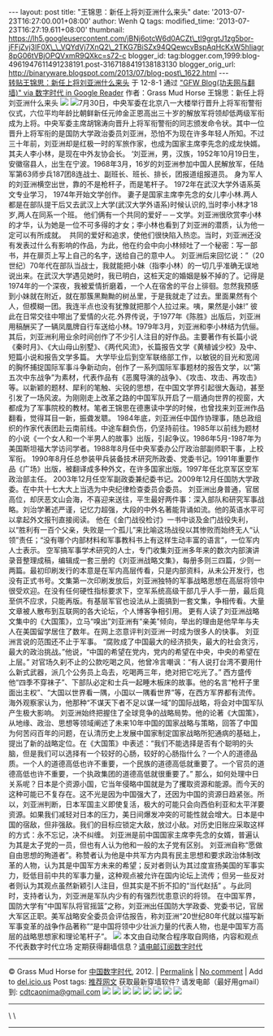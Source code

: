 --- layout: post title: "王锦思：新任上将刘亚洲什么来头" date:
'2013-07-23T16:27:00.001+08:00' author: Wenh Q tags: modified\_time:
'2013-07-23T16:27:19.611+08:00' thumbnail:
https://lh5.googleusercontent.com/jBNj6otcW6d0ACZt\_tI9grgtJ1zg5bor-jFFjZvj3IF0X\_\_VQYdVj7XnQ2\_2TKG7BiSZx94QQewcvBspAqHcKxW5hIiagr8pG06tVBjOPQVxmR9QXkc=s72-c
blogger\_id:
tag:blogger.com,1999:blog-4961947611491238191.post-3167188419138183130
blogger\_orig\_url:
http://binaryware.blogspot.com/2013/07/blog-post\_1622.html ---
[\
转贴王锦思：新任上将刘亚洲什么来头](http://feedproxy.google.com/~r/chinagfwblog/~3/uQzaKtm4OtI/)
于 12-8-1 通过 ["GFW Blog(功夫网与翻墙)" via 数字时代 in Google
Reader](http://feeds2.feedburner.com/chinagfwblog) 作者：Grass Mud Horse
王锦思：新任上将刘亚洲什么来头
![](https://lh5.googleusercontent.com/jBNj6otcW6d0ACZt_tI9grgtJ1zg5bor-jFFjZvj3IF0X__VQYdVj7XnQ2_2TKG7BiSZx94QQewcvBspAqHcKxW5hIiagr8pG06tVBjOPQVxmR9QXkc)
![](https://lh4.googleusercontent.com/vO64_1bifwpHqvusCyaMeHxG-v6GkY6J8xi7VkdAr3VAM8UMVB57HvUP-NtuSUY8ckWGXY_UAkIUH_4imEulllqqcxZxXYoCugsU8zrF8wF7zusXmTs)7月30日，中央军委在北京八一大楼举行晋升上将军衔警衔仪式，六位平均年龄比朝鲜新任元帅金正恩高出三十岁的解放军将领却低两级军衔成为上将。中央军委主席胡锦涛向晋升上将军衔警衔的同志颁发命令状。其中一位晋升上将军衔的是国防大学政治委员刘亚洲，恐怕不为现在许多年轻人所知。不过三十年前，刘亚洲却是红极一时的军旅作家，也成为国家主席李先念的成龙快婿。其夫人李小林，是现在中外友协会长。
‘刘亚洲，男，汉族，1952年10月19日生，安徽宿县人，出生在宁波。1968年3月，16岁的刘亚洲参加中国人民解放军，任陆军第63师步兵187团8连战士、副班长、班长、排长，团报道组报道员。
身为军人的刘亚洲横空出世，靠的不是枪杆子，而是笔杆子。
1972年在武汉大学外语系英文专业学习， 1974年开始文学创作。
妻子是国家主席李先念的女儿李小林.两人都是在部队提干后又去武汉上大学(武汉大学外语系)时候认识的,当时李小林才18岁,两人在同系一个班。
他们俩有一个共同的爱好－－文学。刘亚洲很欣赏李小林的才华，认为她是一位不可多得的才女；李小林也看到了刘亚洲的潜质，认为他一定可以有所成就。
 共同的爱好和追求，使他们很快陷入热恋。当时，刘亚洲还没有发表过什么有影响的作品，为此，他在约会中向小林倾吐了一个秘密：写一部书，并在扉页上写上自己的名字，送给自己的意中人。
刘亚洲后来回忆说：”（20世纪）70年代在部队当战士，我就能把小妹（指李小林）的一切几乎准确无误地说出来。在武汉大学遇见她时，我已明白，这桩天定的婚姻是躲不掉的了。记得是1974年的一个深夜，我被爱情折磨着，一个人在宿舍的平台上徘徊。忽然我预感到小妹就在附近，就在那簇黑黝黝的树丛里，于是我就走了过去。里面果然有个人，但模糊一团。我连半点也没有犹豫就把那个人拉过来。咦，果然是小妹!”
彼此在日常交往中嚓出了爱情的火花.外界传说，于1977年《陈胜》出版后，刘亚洲用稿酬买了一辆凤凰牌自行车送给小林。1979年3月，刘亚洲和李小林结为伉俪。
其后，刘亚洲利用业余时间创作了不少引人注目的好作品。主要著作有长篇小说《秦时月》、《大山母山别墅》、《两代风流》，长篇报告文学《黄植诚少校》及中、短篇小说和报告文学多篇。
大学毕业后到空军联络部工作，以敏锐的目光和宽阔的胸怀捕捉国际军事斗争新动向，创作了一系列国际军事题材的报告文学，以“第五次中东战争”为素材，代表作品有《恶魔导演的战争》、《攻击、攻击、再攻击》等。以新颖的题材、犀利的笔触、尖锐的思想，在中国文学界引起很大轰动，甚至引发了一场风波。为刚刚走上改革之路的中国军队开启了一扇通向世界的视窗，大都成为了军事院校的教材。笔者王锦思在德惠读中学的时候，也曾找来刘亚洲作品翻看，觉得耳目一新，振聋发聩。
1984年底，刘亚洲任中国作协理事，随总政组织的作家代表团赴云南前线。中途车翻负伤，仍坚持前往。1985年以前线为题材的小说《一个女人和一个半男人的故事》出版，引起争议。1986年5月-1987年为美国斯坦福大学访问学者。1988年8月任中央军委办公厅政治部副师职干事，上校军衔。
1990年8月任总参装甲兵装备技术研究所政委、党委书记。1991年重要作品《广场》出版，被翻译成多种外文，在许多国家出版。1997年任北京军区空军政治部主任。
2003年12月任空军副政委兼纪委书记。2009年12月任国防大学政委。在中共十七大大上当选为中央纪律检查委员会委员。
刘亚洲出身普通，官居高位，却厌恶文山会海，不喜迎来送往，平生最好两件事：深入部队和研究军事战略。刘治学著述严谨，记忆力超强，大段的中外名著能背诵如流。他的英语水平可以拿起外文报刊直接阅读。
他在《金门战役检讨》一书中谈及金门战役失利，以“胜利有一百个父亲，失败是一个孤儿”来比喻这场战役以其惨败而始终无人“认领”责任；“没有哪个内部材料和军事教科书上有这样生动丰富的语言”，一位军内人士表示。
空军搞军事学术研究的人士，专门收集刘亚洲多年来的数次内部演讲录音整理成稿，编辑成一套三册的《刘亚洲战略文集》，每册多则三四篇，少则一两篇。最初印刷发行的本意是在军内高层传看，只是内部资料，从未公开发行，也没有正式书号。文集第一次印刷发放后，刘亚洲独特的军事战略思想在高层将领中很受欢迎。在没有任何硬性指标要求下，空军系统高级干部几乎人手一册，最后竟至供不应求，只能再版。有基层军官也设法从上面搞到一套文集，争相传看。大量文章被人散布到互联网的各大论坛，个人博客争相引用。
更有人读了刘亚洲战略文集中的《大国策》，立马“嗅出”刘亚洲有“亲美”倾向，举出的理由是他早年与夫人在美国留学居住了数年。在网上恣意评判刘亚洲一时成为很多人的快事。
刘亚洲言说的范围还不止于军事。
“腐败成了中国最大的经济损失，最大的社会贪污，最大的政治挑战。”他说，“中国的希望在党内，党内的希望在中央，中央的希望在上层。”
对官场久刹不止的公款吃喝之风，他曾冷言嘲讽：“有人说打台湾不要用什么新式武器，派几个公务员上岛去，吃喝两三年，绝对把它吃光了。”
西方盛传他“四季不穿袜子”、下部队必定和士兵一起睡木板床的故事。他的名言“枪杆子里面出主权”、“大国以世界看一隅，小国以一隅看世界”等，在西方军界都有流传。海外观察家认为，他那种“不谋天下者不足以谋一域”的国际战略，将会对中国军队产生极大影响。
刘亚洲始终把握住了全球竞争的战略局势。他的论著《大国策》，从地缘、政治、思想等领域阐述了未来10年中国的国家战略与策略，回答了中国为何苦闷百年的问题，在认清历史上发展中国家制定国家战略所犯通病的基础上，提出了新的战略定位。在《大国策》中表述：“我们不能选择是否有个聪明的头脑，但是我们可以选择有一个较好的心肠，较好的心肠指什么？一个人的道德品质。一个人的道德高低也许不重要，一个民族的道德高低就重要了。一个官员的道德高低也许不重要，一个执政集团的道德高低就很重要了。”
那么，如何处理中日关系呢？日本是个资源小国，它当年侵略中国就是为了攫取资源和能源。而今天的这种可能已不复存在。这不光是因为中国强大了，还因为中国的资源日趋紧张。所以，刘亚洲判断，日本军国主义即使复活，极大的可能只会向西伯利亚和太平洋要资源。如果我们减轻对日本的压力，美日间爆发冲突的可能性就会增大。日本是中国的宿敌，但非强敌。我们的目标应锁定大敌，放过小敌。对历史旧账应采取这样的方式：永不忘记，决不纠缠。
刘亚洲是前中国国家主席李先念的女婿，普遍认为其是太子党的一员，但也有人认为他和一般的太子党有区别。
刘亚洲自称“愿做自由思想的殉道者”。称赞者认为他是中共军方内具有民主思想和要求政治体制改革的人物，认为其是中国军方未来的希望；反对者则认为其过度宣扬美国的军事实力，贬低目前中共的军事力量，这种观点被允许在国内论坛上流传；但另一些反对者则认为其观点虽然新颖引人注目，但其实是不折不扣的“当代赵括”
。与此同时，支持者认为，刘亚洲是军队内少有的有强烈忧患意识的将领。
在中国军界，国防大学有“中国军队将官摇篮”之称，刘亚洲出任国防大学政委、党委书记，官居大军区正职。美军战略安全委员会评估报告，称刘亚洲“20世纪80年代就以描写新军事变革的战争作品著称”“是中国将领中少壮派力量的代表人物，也是中国军方高层的战略思想家和理论笔杆子”。
![](https://lh5.googleusercontent.com/zdsvoznO9EMnlaWF4v8wI20tNDytrgQJesWZe4b6smTgr55poXghMpXv53arVxRNXM8R5HgjTAcvrCcQSs6tEG1CnpVb1e4eCFNYHu6-JP_x3_SfwLw)
本文由自动聚合程序取自网络，内容和观点不代表数字时代立场
定期获得翻墙信息？[请电邮订阅数字时代](http://eepurl.com/mstlf)
[](http://eepurl.com/mstlf)
[](http://eepurl.com/mstlf)
[](http://eepurl.com/mstlf)

* * * * *

© Grass Mud Horse for [中国数字时代](https://mycdtweb.info/chinese),
2012. |
[Permalink](https://mycdtweb.info/chinese/2012/08/%e8%bd%ac%e8%b4%b4%e7%8e%8b%e9%94%a6%e6%80%9d%ef%bc%9a%e6%96%b0%e4%bb%bb%e4%b8%8a%e5%b0%86%e5%88%98%e4%ba%9a%e6%b4%b2%e4%bb%80%e4%b9%88%e6%9d%a5%e5%a4%b4/) |
[No
comment](https://mycdtweb.info/chinese/2012/08/%e8%bd%ac%e8%b4%b4%e7%8e%8b%e9%94%a6%e6%80%9d%ef%bc%9a%e6%96%b0%e4%bb%bb%e4%b8%8a%e5%b0%86%e5%88%98%e4%ba%9a%e6%b4%b2%e4%bb%80%e4%b9%88%e6%9d%a5%e5%a4%b4/#comments) |
Add to
[del.icio.us](http://del.icio.us/post?url=https://mycdtweb.info/chinese/2012/08/%E8%BD%AC%E8%B4%B4%E7%8E%8B%E9%94%A6%E6%80%9D%EF%BC%9A%E6%96%B0%E4%BB%BB%E4%B8%8A%E5%B0%86%E5%88%98%E4%BA%9A%E6%B4%B2%E4%BB%80%E4%B9%88%E6%9D%A5%E5%A4%B4/&title=%E8%BD%AC%E8%B4%B4%E7%8E%8B%E9%94%A6%E6%80%9D%EF%BC%9A%E6%96%B0%E4%BB%BB%E4%B8%8A%E5%B0%86%E5%88%98%E4%BA%9A%E6%B4%B2%E4%BB%80%E4%B9%88%E6%9D%A5%E5%A4%B4)
Post tags:
[推荐网文](https://mycdtweb.info/chinese/tag/%e6%8e%a8%e8%8d%90%e7%bd%91%e6%96%87/?category=10466)
获取最新穿墙软件? 请发电邮（最好用gmail）到:
[cdtcaonima@gmail.com](mailto:cdtcaonima@gmail.com)
[](mailto:cdtcaonima@gmail.com)
![](https://lh3.googleusercontent.com/aU2JISeQJpK1KIC5EGoE4KFNGjjgTK5bRi4MfoHF9flMW2giFPZFQIu6NW95h0QPB0MGbmomrTbSCm4RandVLhxCyO8nVYAjiC5Jb-DqB6ouEEZt04Y) ![](https://lh3.googleusercontent.com/AQBaKrkPkp1aEMTxBt_uIjjSHWg6kK_qiexUM1_k4yrtS6u_Swz0T3wDIviIf-kBZ6HLlvDe2pmFgr2fG9wxFNk8aF390enxfrH46JoNXgJhrYf4izU) ![](https://lh3.googleusercontent.com/gjF_BHgJEKBZrjUJajX8pJOjDjHVuCMFdkJMxVbtsCDTU58jb5RTR0k6tiWnwcpPPm4BEhJvqBILkogb1PgG4PIjDzVvR774Tq2zVk86_xSSRlqMCa8) ![](https://lh4.googleusercontent.com/P4HMVyLX0XFi82Phka-YF3Mx4fNHfdVZQUumhGEW7Mi8WY6fbDFaK87lORkdgCRWsKOYb1H9vJeL-I8FiAAiULdXiExxx0o-4i9PCTxHffed3SpI7I4) ![](https://lh3.googleusercontent.com/JFqUDIUDxKT0pmrKSoGLBwy5DiSo5Yk9EYJFaZ2Ig1ReE7pWRygxYYBC6YWD60mZn7SURm4aTZLRLXE8hOBHD_siIxlraDMKGGeoEuwsYvwbThv3vVA) ![](https://lh5.googleusercontent.com/SuV0s30_WNd9qhhMN25CWNc6r3ITOVRT218oF1JAlCSu4aktjikiTLZPFA_qzbiU3pcG2sTlJMtoLH82g_KW4z-w9lOnScfQzMIiOPFXZfPffggOxAA) ![](https://lh5.googleusercontent.com/xT_fassO8Rut9hlEOCqcBKE7z_sk8fsYkYU1jfIoFbbyX2MrSsezBltj-u8kSL_1KPGfYAZNMX-E-h0gvptl-qJVv---MX3pEptXPtYz5VGukTjn4v8) ![](https://lh4.googleusercontent.com/jT-cQzn82_ZeSjUX_VM-c1X9cWvERny_W2DbeUSM4XG2u0QGQs-2RHHLnueHMv9ANCzjXhSSc34BQmtlKXEBDVigR8m2y6r7u-22APde-g9UjHS1nZ8)
  --- ---
  \   \
      
  --- ---


